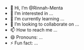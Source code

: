 - 👋 Hi, I’m @Rinnah-Menta
- 👀 I’m interested in ...
- 🌱 I’m currently learning ...
- 💞️ I’m looking to collaborate on ...
- 📫 How to reach me ...
- 😄 Pronouns: ...
- ⚡ Fun fact: ...

<!---
Rinnah-Menta/Rinnah-Menta is a ✨ special ✨ repository because its `README.md` (this file) appears on your GitHub profile.
You can click the Preview link to take a look at your changes.
--->
